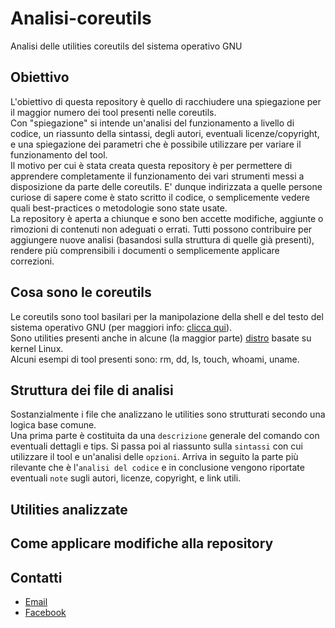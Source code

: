 # Analisi-coreutils
Analisi delle utilities coreutils del sistema operativo GNU

## Obiettivo
L'obiettivo di questa repository è quello di racchiudere una spiegazione per il maggior numero dei tool presenti nelle coreutils.  
Con "spiegazione" si intende un'analisi del funzionamento a livello di codice, un riassunto della sintassi, degli autori, eventuali licenze/copyright, e una spiegazione dei parametri che è possibile utilizzare per variare il funzionamento del tool.  
Il motivo per cui è stata creata questa repository è per permettere di apprendere completamente il funzionamento dei vari strumenti messi a disposizione da parte delle coreutils. E' dunque indirizzata a quelle persone curiose di sapere come è stato scritto il codice, o semplicemente vedere quali best-practices o metodologie sono state usate.  
La repository è aperta a chiunque e sono ben accette modifiche, aggiunte o rimozioni di contenuti non adeguati o errati. Tutti possono contribuire per aggiungere nuove analisi (basandosi sulla struttura di quelle già presenti), rendere più comprensibili i documenti o semplicemente applicare correzioni.

## Cosa sono le coreutils
Le coreutils sono tool basilari per la manipolazione della shell e del testo del sistema operativo GNU (per maggiori info: [clicca qui](http://www.gnu.org/software/coreutils/coreutils.html)).  
Sono utilities presenti anche in alcune (la maggior parte) [distro](https://it.wikipedia.org/wiki/Distribuzione_Linux "Distribuzione Linux") basate su kernel Linux.  
Alcuni esempi di tool presenti sono: rm, dd, ls, touch, whoami, uname.

## Struttura dei file di analisi
Sostanzialmente i file che analizzano le utilities sono strutturati secondo una logica base comune.  
Una prima parte è costituita da una `descrizione` generale del comando con eventuali dettagli e tips. Si passa poi al riassunto sulla `sintassi` con cui utilizzare il tool e un'analisi delle `opzioni`. Arriva in seguito la parte più rilevante che è l'`analisi del codice` e in conclusione vengono riportate eventuali `note` sugli autori, licenze, copyright, e link utili.

## Utilities analizzate

## Come applicare modifiche alla repository

## Contatti
- [Email](mailto:luca.bertoni24@gmail.com "Invia una mail")
- [Facebook](https://www.facebook.com/LucaBertoniLucaBertoni "Aggiungimi su Facebook")